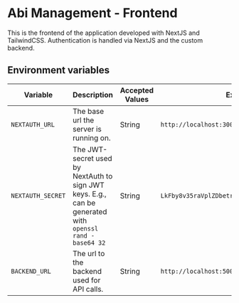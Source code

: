 # Abi Management - Frontend

This is the frontend of the application developed with NextJS and TailwindCSS.
Authentication is handled via NextJS and the custom backend.

## Environment variables

| **Variable**      | **Description**                                                                                         | **Accepted Values** | **Example**                                    |
|-------------------|---------------------------------------------------------------------------------------------------------|---------------------|------------------------------------------------|
| `NEXTAUTH_URL`    | The base url the server is running on.                                                                  | String              | `http://localhost:3000`                        |
| `NEXTAUTH_SECRET` | The JWT-secret used by NextAuth to sign JWT keys. E.g., can be generated with `openssl rand -base64 32` | String              | `LkFby8v35raVplZDbetrAev0u13+KBEm6zhuCmYbvNA=` |
| `BACKEND_URL`     | The url to the backend used for API calls.                                                              | String              | `http://localhost:5000`                        |